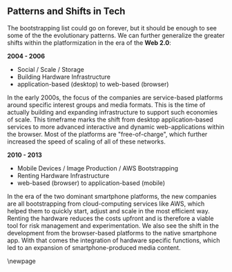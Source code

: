 ## Patterns and Shifts in Tech

The bootstrapping list could go on forever, but it should be enough to see some of the the evolutionary patterns. We can further generalize the greater shifts within the platformization in the era of the **Web 2.0**:

**2004 - 2006**  
- Social / Scale / Storage  
- Building Hardware Infrastructure  
- application-based (desktop) to web-based (browser)  

In the early 2000s, the focus of the companies are service-based platforms around specific interest groups and media formats. This is the time of actually building and expanding infrastructure to support such economies of scale. This timeframe marks the shift from desktop application-based services to more advanced interactive and dynamic web-applications within the browser. Most of the platforms are "free-of-charge", which further increased the speed of scaling of all of these networks.

**2010 - 2013**  
- Mobile Devices / Image Production / AWS Bootstrapping  
- Renting Hardware Infrastructure  
- web-based (browser) to application-based (mobile)  

In the era of the two dominant smartphone platforms, the new companies are all bootstrapping from cloud-computing services like AWS, which helped them to quickly start, adjust and scale in the most efficient way. Renting the hardware reduces the costs upfront and is therefore a viable tool for risk management and experimentation. We also see the shift in the development from the browser-based platforms to the native smartphone app. With that comes the integration of hardware specific functions, which led to an expansion of smartphone-produced media content.

\newpage
